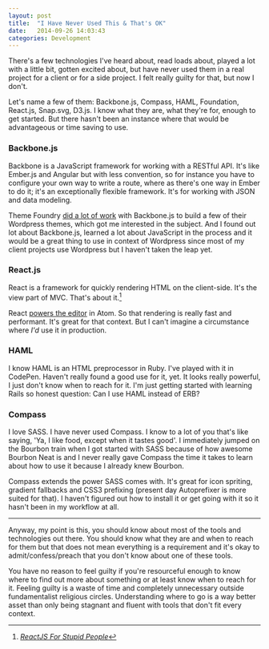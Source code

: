 ```yaml
---
layout: post
title:  "I Have Never Used This & That's OK"
date:   2014-09-26 14:03:43
categories: Development
---
```


There's a few technologies I've heard about, read loads about, played a lot with a little bit, gotten excited about, but have never used them in a real project for a client or for a side project. I felt really guilty for that, but now I don't.

Let's name a few of them: Backbone.js, Compass, HAML, Foundation, React.js, Snap.svg, D3.js. I know what they are, what they're for, enough to get started. But there hasn't been an instance where that would be advantageous or time saving to use.

### Backbone.js
Backbone is a JavaScript framework for working with a RESTful API. It's like Ember.js and Angular but with less convention, so for instance you have to configure your own way to write a route, where as there's one way in Ember to do it; it's an exceptionally flexible framework. It's for working with JSON and data modeling.

Theme Foundry [did a lot of work](https://thethemefoundry.com/blog/backbonejs-and-collections-structure/) with Backbone.js to build a few of their Wordpress themes, which got me interested in the subject. And I found out lot about Backbone.js, learned a lot about JavaScript in the process and it would be a great thing to use in context of Wordpress since most of my client projects use Wordpress but I haven't taken the leap yet.

### React.js
React is a framework for quickly rendering HTML on the client-side. It's the view part of MVC. That's about it.[^1]

React [powers the editor](http://blog.atom.io/2014/07/02/moving-atom-to-react.html) in Atom. So that rendering is really fast and performant. It's great for that context. But I can't imagine a circumstance where _I'd_ use it in production.

### HAML
I know HAML is an HTML preprocessor in Ruby. I've played with it in CodePen. Haven't really found a good use for it, yet. It looks really powerful, I just don't know when to reach for it. I'm just getting started with learning Rails so honest question: Can I use HAML instead of ERB?

### Compass
I love SASS. I have never used Compass. I know to a lot of you that's like saying, 'Ya, I like food, except when it tastes good'. I immediately jumped on the Bourbon train when I got started with SASS because of how awesome Bourbon Neat is and I never really gave Compass the time it takes to learn about how to use it because I already knew Bourbon.

Compass extends the power SASS comes with. It's great for icon spriting, gradient fallbacks and CSS3 prefixing (present day Autoprefixer is more suited for that). I haven't figured out how to install it or get going with it so it hasn't been in my workflow at all.

---

Anyway, my point is this, you should know about most of the tools and technologies out there. You should know what they are and when to reach for them but that does not mean everything is a requirement and it's okay to admit/confess/preach that you don't know about one of these tools.

You have no reason to feel guilty if you're resourceful enough to know where to find out more about something or at least know when to reach for it. Feeling guilty is a waste of time and completely unnecessary outside fundamentalist religious circles. Understanding where to go is a way better asset than only being stagnant and fluent with tools that don't fit every context.

[^1]: [_ReactJS For Stupid People_](http://blog.andrewray.me/reactjs-for-stupid-people/)
